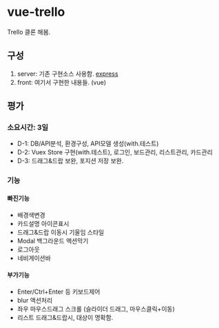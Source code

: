 # vue-trello

Trello 클론 해봄.

## 구성

1. server: 기존 구현소스 사용함. [express](https://github.com/jeonghwan-kim/lecture-vue-trello-server)
2. front: 여기서 구현한 내용들. (vue)

## 평가

### 소요시간: 3일

- D-1: DB/API분석, 환경구성, API모델 생성(with.테스트)
- D-2: Vuex Store 구현(with.테스트), 로그인, 보드관리, 리스트관리, 카드관리
- D-3: 드래그&드랍 보완, 포지션 저장 보완.

### 기능

#### 빠진기능

- 배경색변경
- 카드설명 아이콘표시
- 드래그&드랍 이동시 기울임 스타일
- Modal 백그라운드 액션막기
- 로그아웃
- 네비게이션바

#### 부가기능

- Enter/Ctrl+Enter 등 키보드제어
- blur 액션처리
- 좌우 마우스드래그 스크롤 (슬라이더 드래그, 마우스클릭+이동)
- 리스트 드래그&드랍시, 대상이 명확함.

